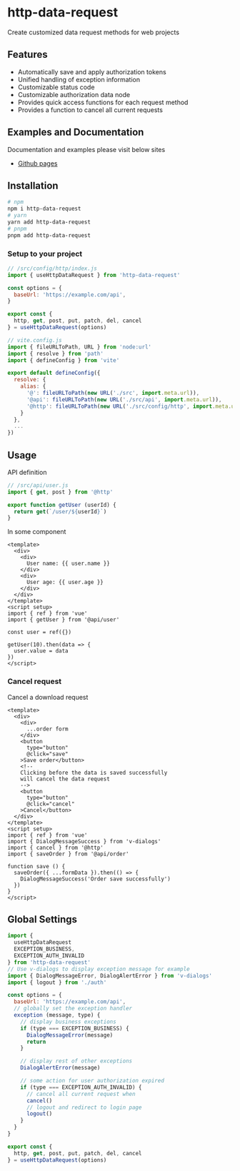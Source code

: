 # http-data-request

Create customized data request methods for web projects

## Features

- Automatically save and apply authorization tokens
- Unified handling of exception information
- Customizable status code
- Customizable authorization data node
- Provides quick access functions for each request method
- Provides a function to cancel all current requests

## Examples and Documentation

Documentation and examples please visit below sites

- [Github pages](https://terryz.github.io/docs-utils/http-data-request/)

## Installation

```sh
# npm
npm i http-data-request
# yarn
yarn add http-data-request
# pnpm
pnpm add http-data-request
```

### Setup to your project

```js
// /src/config/http/index.js
import { useHttpDataRequest } from 'http-data-request'

const options = {
  baseUrl: 'https://example.com/api',
}

export const {
  http, get, post, put, patch, del, cancel
} = useHttpDataRequest(options)
```

```js
// vite.config.js
import { fileURLToPath, URL } from 'node:url'
import { resolve } from 'path'
import { defineConfig } from 'vite'

export default defineConfig({
  resolve: {
    alias: {
      '@': fileURLToPath(new URL('./src', import.meta.url)),
      '@api': fileURLToPath(new URL('./src/api', import.meta.url)),
      '@http': fileURLToPath(new URL('./src/config/http', import.meta.url))
    }
  },
  ...
})
```

## Usage

API definition

```js
// /src/api/user.js
import { get, post } from '@http'

export function getUser (userId) {
  return get(`/user/${userId}`)
}
```

In some component

```vue
<template>
  <div>
    <div>
      User name: {{ user.name }}
    </div>
    <div>
      User age: {{ user.age }}
    </div>
  </div>
</template>
<script setup>
import { ref } from 'vue'
import { getUser } from '@api/user'

const user = ref({})

getUser(10).then(data => {
  user.value = data
})
</script>
```

### Cancel request

Cancel a download request

```vue
<template>
  <div>
    <div>
      ...order form
    </div>
    <button
      type="button"
      @click="save"
    >Save order</button>
    <!--
    Clicking before the data is saved successfully
    will cancel the data request
    -->
    <button
      type="button"
      @click="cancel"
    >Cancel</button>
  </div>
</template>
<script setup>
import { ref } from 'vue'
import { DialogMessageSuccess } from 'v-dialogs'
import { cancel } from '@http'
import { saveOrder } from '@api/order'

function save () {
  saveOrder({ ...formData }).then(() => {
    DialogMessageSuccess('Order save successfully')
  })
}
</script>
```

## Global Settings

```js
import {
  useHttpDataRequest
  EXCEPTION_BUSINESS,
  EXCEPTION_AUTH_INVALID
} from 'http-data-request'
// Use v-dialogs to display exception message for example
import { DialogMessageError, DialogAlertError } from 'v-dialogs'
import { logout } from './auth'

const options = {
  baseUrl: 'https://example.com/api',
  // globally set the exception handler
  exception (message, type) {
    // display business exceptions
    if (type === EXCEPTION_BUSINESS) {
      DialogMessageError(message)
      return
    }

    // display rest of other exceptions
    DialogAlertError(message)

    // some action for user authorization expired
    if (type === EXCEPTION_AUTH_INVALID) {
      // cancel all current request when
      cancel()
      // logout and redirect to login page
      logout()
    }
  }
}

export const {
  http, get, post, put, patch, del, cancel
} = useHttpDataRequest(options)
```
